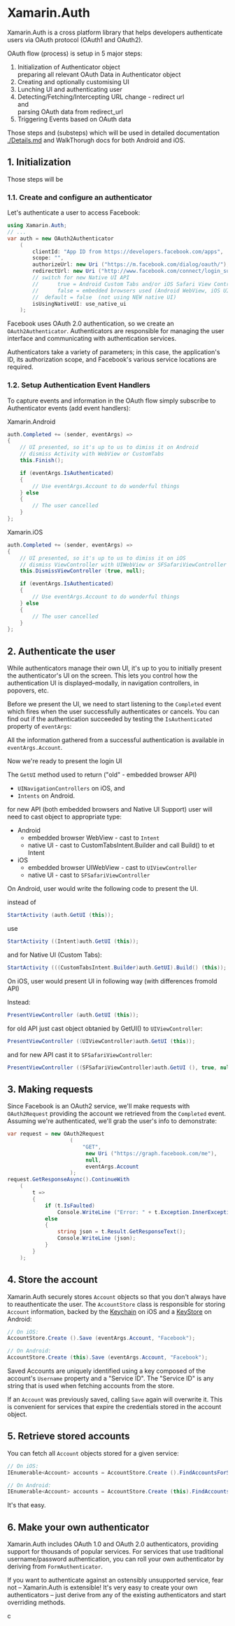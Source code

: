 # Xamarin.Auth

Xamarin.Auth is a cross platform library that helps developers authenticate 
users via OAuth protocol (OAuth1 and OAuth2). 

OAuth flow (process) is setup in 5 major steps:

1.	Initialization of Authenticator object		
	preparing all relevant OAuth Data in Authenticator object
2.	Creating and optionally customising UI		
3.	Lunching UI and authenticating user
4.	Detecting/Fetching/Intercepting URL change - redirect url 	
	and 	
	parsing	OAuth data from redirect_url
5.	Triggering Events based on OAuth data 

Those steps and (substeps) which will be used in detailed documentation 
[./Details.md](./Details.md) and WalkThorugh docs for both Android and
iOS.


## 1. Initialization

Those steps will be 

### 1.1. Create and configure an authenticator

Let's authenticate a user to access Facebook:

```csharp
using Xamarin.Auth;
// ...
var auth = new OAuth2Authenticator 
    (
        clientId: "App ID from https://developers.facebook.com/apps",
        scope: "",
        authorizeUrl: new Uri ("https://m.facebook.com/dialog/oauth/"),
        redirectUrl: new Uri ("http://www.facebook.com/connect/login_success.html"),
        // switch for new Native UI API
        //      true = Android Custom Tabs and/or iOS Safari View Controller
        //      false = embedded browsers used (Android WebView, iOS UIWebView)
        //  default = false  (not using NEW native UI)
        isUsingNativeUI: use_native_ui
    );
```

Facebook uses OAuth 2.0 authentication, so we create an `OAuth2Authenticator`. 
Authenticators are responsible for managing the user interface and communicating with 
authentication services.

Authenticators take a variety of parameters; in this case, the application's ID, its 
authorization scope, and Facebook's various service locations are required.

### 1.2. Setup Authentication Event Handlers

To capture events and information in the OAuth flow simply subscribe to Authenticator
events (add event handlers):

Xamarin.Android

```csharp
auth.Completed += (sender, eventArgs) => 
{
    // UI presented, so it's up to us to dimiss it on Android
    // dismiss Activity with WebView or CustomTabs
    this.Finish();

    if (eventArgs.IsAuthenticated) 
    {
        // Use eventArgs.Account to do wonderful things
    } else 
    {
        // The user cancelled
    }
};
```

Xamarin.iOS

```csharp
auth.Completed += (sender, eventArgs) => 
{
    // UI presented, so it's up to us to dimiss it on iOS
    // dismiss ViewController with UIWebView or SFSafariViewController
    this.DismissViewController (true, null);

    if (eventArgs.IsAuthenticated) 
    {
        // Use eventArgs.Account to do wonderful things
    } else 
    {
        // The user cancelled
    }
};
```

## 2. Authenticate the user

While authenticators manage their own UI, it's up to you to initially present the 
authenticator's UI on the screen. This lets you control how the authentication UI is 
displayed–modally, in navigation controllers, in popovers, etc.

Before we present the UI, we need to start listening to the `Completed` event which fires 
when the user successfully authenticates or cancels. You can find out if the authentication 
succeeded by testing the `IsAuthenticated` property of `eventArgs`:


All the information gathered from a successful authentication is available in 
`eventArgs.Account`.

Now we're ready to present the login UI 

The `GetUI` method used to return ("old" - embedded browser API)

*   `UINavigationControllers` on iOS, and 
*   `Intents` on Android.  

for new API (both embedded browsers and Native UI Support) user will need to
cast object to appropriate type:

*   Android     
    *   embedded browser WebView - cast to `Intent`     
    *   native UI - cast to CustomTabsIntent.Builder and call Build() to et Intent  
*   iOS     
    *   embedded browser UIWebView - cast to `UIViewController`     
    *   native UI - cast to `SFSafariViewController`    
    
On Android, user would write the following code to present the UI.

instead of

```csharp
StartActivity (auth.GetUI (this));
```

use 

```csharp
StartActivity ((Intent)auth.GetUI (this));
```

and for Native UI (Custom Tabs):

```csharp
StartActivity (((CustomTabsIntent.Builder)auth.GetUI).Build() (this));
```

On iOS, user would present UI in following way (with differences fromold API)

Instead:

```csharp
PresentViewController (auth.GetUI (this));
```

for old API just cast object obtanied by GetUI() to `UIViewController`:

```csharp
PresentViewController ((UIViewController)auth.GetUI (this));
```

and for new API cast it to `SFSafariViewController`:
```csharp
PresentViewController ((SFSafariViewController)auth.GetUI (), true, null);
```


## 3. Making requests

Since Facebook is an OAuth2 service, we'll make requests with `OAuth2Request` providing 
the account we retrieved from the `Completed` event. Assuming we're authenticated, we'll 
grab the user's info to demonstrate:

```csharp
var request = new OAuth2Request 
                    (
                        "GET",
                         new Uri ("https://graph.facebook.com/me"), 
                         null, 
                         eventArgs.Account
                    );
request.GetResponseAsync().ContinueWith 
    (
        t => 
        {
            if (t.IsFaulted)
                Console.WriteLine ("Error: " + t.Exception.InnerException.Message);
            else 
            {
                string json = t.Result.GetResponseText();
                Console.WriteLine (json);
            }
        }
    );
```


## 4. Store the account

Xamarin.Auth securely stores `Account` objects so that you don't always have to reauthenticate 
the user. The `AccountStore` class is responsible for storing `Account` information, backed by 
the 
[Keychain](https://developer.apple.com/library/ios/#documentation/security/Reference/keychainservices/Reference/reference.html) 
on iOS and a [KeyStore](http://developer.android.com/reference/java/security/KeyStore.html) on 
Android:

```csharp
// On iOS:
AccountStore.Create ().Save (eventArgs.Account, "Facebook");

// On Android:
AccountStore.Create (this).Save (eventArgs.Account, "Facebook");
```

Saved Accounts are uniquely identified using a key composed of the account's 
`Username` property and a "Service ID". The "Service ID" is any string that is 
used when fetching accounts from the store.

If an `Account` was previously saved, calling `Save` again will overwrite it. 
This is convenient for services that expire the credentials stored in the account 
object.


## 5. Retrieve stored accounts

You can fetch all `Account` objects stored for a given service:

```csharp
// On iOS:
IEnumerable<Account> accounts = AccountStore.Create ().FindAccountsForService ("Facebook");

// On Android:
IEnumerable<Account> accounts = AccountStore.Create (this).FindAccountsForService ("Facebook");
```

It's that easy.


## 6. Make your own authenticator

Xamarin.Auth includes OAuth 1.0 and OAuth 2.0 authenticators, providing support for thousands 
of popular services. For services that use traditional username/password authentication, you 
can roll your own authenticator by deriving from `FormAuthenticator`.

If you want to authenticate against an ostensibly unsupported service, fear not – Xamarin.Auth 
is extensible! It's very easy to create your own authenticators – just derive from any of the 
existing authenticators and start overriding methods.


c